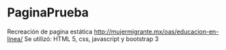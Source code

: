 # PaginaPrueba

Recreación de pagina estática http://mujermigrante.mx/oas/educacion-en-linea/
Se utilizó:
HTML 5, css, javascript y bootstrap 3
